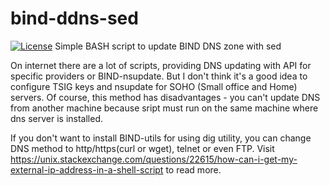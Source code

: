 # bind-ddns-sed
[![License](https://img.shields.io/badge/License-Apache%202.0-blue.svg)](https://opensource.org/licenses/Apache-2.0)
Simple BASH script to update BIND DNS zone with sed

On internet there are a lot of scripts, providing DNS updating with API for specific providers or BIND-nsupdate. But I don't think it's a good idea to configure TSIG keys and nsupdate for SOHO (Small office and Home) servers. Of course, this method has disadvantages - you can't update DNS from another machine because sript must run on the same machine where dns server is installed.

If you don't want to install BIND-utils for using dig utility, you can change DNS method to http/https(curl or wget), telnet or even FTP. Visit https://unix.stackexchange.com/questions/22615/how-can-i-get-my-external-ip-address-in-a-shell-script to read more.
